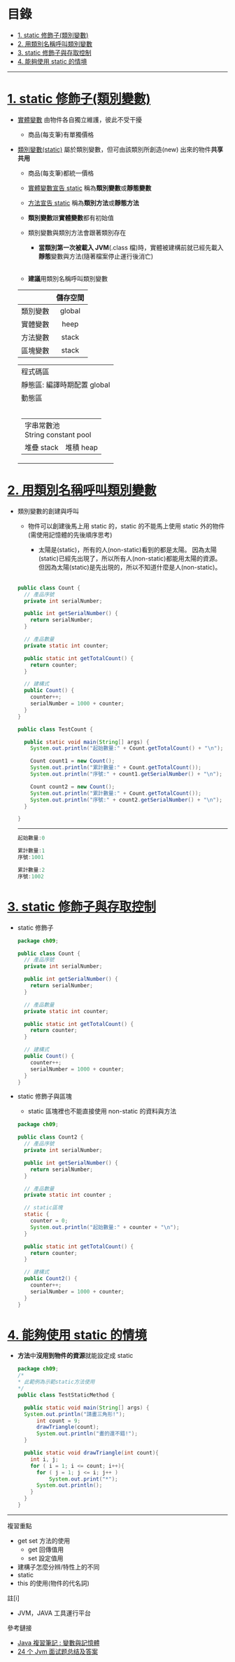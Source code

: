 <h1 id="top">目錄</h1>

- [1. static 修飾子(類別變數)](#s1)
- [2. 用類別名稱呼叫類別變數](#s2)
- [3. static 修飾子與存取控制](#s3)
- [4. 能夠使用 static 的情境](#s4)

---

# <a id="s1" class="md-title" href="#top">1. static 修飾子(類別變數)</a>

- [實體變數](#) 由物件各自獨立維護，彼此不受干擾

  - 商品(每支筆)有單獨價格

- [類別變數(static)](#) 屬於類別變數，但可由該類別所創造(new) 出來的物件**共享共用**

  - 商品(每支筆)都統一價格

  - [實體變數宣告 static](#) 稱為**類別變數**或**靜態變數**

  - [方法宣告 static](#) 稱為**類別方法**或**靜態方法**

  - **類別變數**跟**實體變數**都有初始值

  - 類別變數與類別方法會跟著類別存在

    - **當類別第一次被載入 JVM**(.class 檔)時，實體被建構前就已經先載入**靜態**變數與方法(隨著檔案停止運行後消亡)<br><br>

  - **建議**用類別名稱呼叫類別變數

  <table>
  <thead>
  <tr>
  <th style="text-align:center"></th>
  <th style="text-align:center">儲存空間</th>
  </tr>
  </thead>
  <tbody>
  <tr>
  <td style="text-align:center">類別變數</td>
  <td style="text-align:center">global</td>
  </tr>
  <tr>
  <td style="text-align:center">實體變數</td>
  <td style="text-align:center">heep</td>
  </tr>
  <tr>
  <td style="text-align:center">方法變數</td>
  <td style="text-align:center">stack</td>
  </tr>
  <tr>
  <td style="text-align:center">區塊變數</td>
  <td style="text-align:center">stack</td>
  </tr>
  </tbody>
  </table>

  <table>
  <tr>
  <td colspan="2">
  程式碼區
  </td>
  </tr>
  <tr>
  <td colspan="2">
  靜態區: 編譯時期配置 global
  </td>
  </tr>
  <tr>
  <td>
  <div>動態區<br><br></div>
  <table>
  <tr>
  <td colspan="2">
  字串常數池<br>
  String constant pool
  </td>
  </tr>
  <tr>
  <td>堆疊 stack</td>
  <td>堆積 heap</td>
  </tr>
  </table>
  </td>
  </tr>
  </table>

# <a id="s2" class="md-title" href="#top">2. 用類別名稱呼叫類別變數</a>

- 類別變數的創建與呼叫

  - 物件可以創建後馬上用 static 的，static 的不能馬上使用 static 外的物件 (需使用記憶體的先後順序思考)

    - 太陽是(static)，所有的人(non-static)看到的都是太陽。
      因為太陽(static)已經先出現了，所以所有人(non-static)都能用太陽的資源。
      但因為太陽(static)是先出現的，所以不知道什麼是人(non-static)。<br><br>

  ```java
  public class Count {
    // 產品序號
    private int serialNumber;

    public int getSerialNumber() {
      return serialNumber;
    }

    // 產品數量
    private static int counter;

    public static int getTotalCount() {
      return counter;
    }

    // 建構式
    public Count() {
      counter++;
      serialNumber = 1000 + counter;
    }
  }
  ```

  ```java
  public class TestCount {

    public static void main(String[] args) {
      System.out.println("起始數量:" + Count.getTotalCount() + "\n");

      Count count1 = new Count();
      System.out.println("累計數量:" + Count.getTotalCount());
      System.out.println("序號:" + count1.getSerialNumber() + "\n");

      Count count2 = new Count();
      System.out.println("累計數量:" + Count.getTotalCount());
      System.out.println("序號:" + count2.getSerialNumber() + "\n");
    }

  }
  ```

  ***

  ```cs
  起始數量:0

  累計數量:1
  序號:1001

  累計數量:2
  序號:1002
  ```

# <a id="s3" class="md-title" href="#top">3. static 修飾子與存取控制</a>

- static 修飾子

  ```java
  package ch09;

  public class Count {
    // 產品序號
    private int serialNumber;

    public int getSerialNumber() {
      return serialNumber;
    }

    // 產品數量
    private static int counter;

    public static int getTotalCount() {
      return counter;
    }

    // 建構式
    public Count() {
      counter++;
      serialNumber = 1000 + counter;
    }
  }
  ```

- static 修飾子與區塊

  - static 區塊裡也不能直接使用 non-static 的資料與方法

  ```java
  package ch09;

  public class Count2 {
    // 產品序號
    private int serialNumber;

    public int getSerialNumber() {
      return serialNumber;
    }

    // 產品數量
    private static int counter ;

    // static區塊
    static {
      counter = 0;
      System.out.println("起始數量:" + counter + "\n");
    }

    public static int getTotalCount() {
      return counter;
    }

    // 建構式
    public Count2() {
      counter++;
      serialNumber = 1000 + counter;
    }
  }
  ```

# <a id="s4" class="md-title" href="#top">4. 能夠使用 static 的情境</a>

- **方法**中**沒用到物件的資源**就能設定成 static

  ```java
  package ch09;
  /*
  * 此範例為示範static方法使用
  */
  public class TestStaticMethod {

    public static void main(String[] args) {
    System.out.println("請畫三角形!");
        int count = 9;
        drawTriangle(count);
        System.out.println("畫的還不錯!");
    }

    public static void drawTriangle(int count){
      int i, j;
      for ( i = 1; i <= count; i++){
        for ( j = 1; j <= i; j++ )
            System.out.print("*");
        System.out.println();
      }
    }
  }
  ```

---

複習重點

- get set 方法的使用
  - get 回傳值用
  - set 設定值用
- 建構子怎麼分辨/特性上的不同
- static
- this 的使用(物件的代名詞)

註[i]

- JVM，JAVA 工具運行平台

參考鏈接

- [Java 複習筆記 : 變數與記憶體](http://yhhuang1966.blogspot.com/2014/03/java_25.html)
- [24 个 Jvm 面试题总结及答案](https://juejin.im/post/5d22f4e8e51d455a68490bf4)
